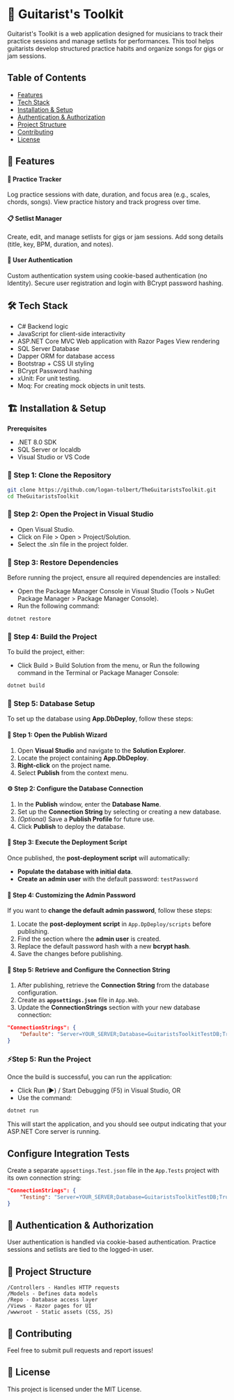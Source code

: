 # 🎸 Guitarist's Toolkit

Guitarist's Toolkit is a web application designed for musicians to track their practice sessions and manage setlists for performances. This tool helps guitarists develop structured practice habits and organize songs for gigs or jam sessions.

## Table of Contents
- [Features](#-features)
- [Tech Stack](#-tech-stack)
- [Installation & Setup](#-installation--setup)
- [Authentication & Authorization](#-authentication--authorization)
- [Project Structure](#-project-structure)
- [Contributing](#-contributing)
- [License](#-license)

## 🚀 Features

 #### 🎵 Practice Tracker

Log practice sessions with date, duration, and focus area (e.g., scales, chords, songs).
View practice history and track progress over time.

 #### 📋 Setlist Manager

Create, edit, and manage setlists for gigs or jam sessions.
Add song details (title, key, BPM, duration, and notes).

#### 🔐 User Authentication

Custom authentication system using cookie-based authentication (no Identity).
Secure user registration and login with BCrypt password hashing.

## 🛠 Tech Stack

- C# Backend logic
- JavaScript for client-side interactivity
- ASP.NET Core MVC Web application with Razor Pages View rendering 
- SQL Server Database
- Dapper ORM for database access
- Bootstrap + CSS UI styling
- BCrypt Password hashing
- xUnit: For unit testing.
- Moq: For creating mock objects in unit tests.

## 🏗 Installation & Setup

**Prerequisites**

- .NET 8.0 SDK
- SQL Server or localdb
- Visual Studio or VS Code

### 📌 Step 1: Clone the Repository

```sh
git clone https://github.com/logan-tolbert/TheGuitaristsToolkit.git
cd TheGuitaristsToolkit
```
### 📌 Step 2: Open the Project in Visual Studio
- Open Visual Studio.
- Click on File > Open > Project/Solution.
- Select the .sln file in the project folder.

### 📌 Step 3: Restore Dependencies
Before running the project, ensure all required dependencies are installed:

- Open the Package Manager Console in Visual Studio (Tools > NuGet Package Manager > Package Manager Console).
- Run the following command:
```powershell
dotnet restore
```
### 📌 Step 4: Build the Project
To build the project, either:

- Click Build > Build Solution from the menu, or
Run the following command in the Terminal or Package Manager Console:
```powershell
dotnet build
```
### 📌 Step 5: Database Setup 

To set up the database using **App.DbDeploy**, follow these steps:

#### 🚀 Step 1: Open the Publish Wizard
1. Open **Visual Studio** and navigate to the **Solution Explorer**.
2. Locate the project containing **App.DbDeploy**.
3. **Right-click** on the project name.
4. Select **Publish** from the context menu.

#### ⚙️ Step 2: Configure the Database Connection
1. In the **Publish** window, enter the **Database Name**.
2. Set up the **Connection String** by selecting or creating a new database.
3. *(Optional)* Save a **Publish Profile** for future use.
4. Click **Publish** to deploy the database.

#### 📜 Step 3: Execute the Deployment Script
Once published, the **post-deployment script** will automatically:
- **Populate the database with initial data**.
- **Create an admin user** with the default password:  `testPassword`

#### 🔑 Step 4: Customizing the Admin Password
If you want to **change the default admin password**, follow these steps:
1. Locate the **post-deployment script** in `App.DpDeploy/scripts` before publishing.
2. Find the section where the **admin user** is created.
3. Replace the default password hash with a new **bcrypt hash**.
4. Save the changes before publishing.

#### 🔗 Step 5: Retrieve and Configure the Connection String
1. After publishing, retrieve the **Connection String** from the database configuration.
2. Create as **`appsettings.json`** file in `App.Web`.
3. Update the **ConnectionStrings** section with your new database connection:
```json
"ConnectionStrings": {
	"Defaulte": "Server=YOUR_SERVER;Database=GuitaristsToolkitTestDB;Trusted_Connection=True;MultipleActiveResultSets=true"
}
```
### ⚡Step 5: Run the Project
Once the build is successful, you can run the application:

- Click Run (▶️) / Start Debugging (F5) in Visual Studio,
OR
- Use the command:
```powershell
dotnet run
```
This will start the application, and you should see output indicating that your ASP.NET Core server is running.

## Configure Integration Tests

Create a separate `appsettings.Test.json` file in the `App.Tests` project with its own connection string:
```json
"ConnectionStrings": {
	"Testing": "Server=YOUR_SERVER;Database=GuitaristsToolkitTestDB;Trusted_Connection=True;MultipleActiveResultSets=true"
}
```

## 🔑 Authentication & Authorization

User authentication is handled via cookie-based authentication.
Practice sessions and setlists are tied to the logged-in user.

## 📂 Project Structure

```plaintext
/Controllers - Handles HTTP requests
/Models - Defines data models
/Repo - Database access layer
/Views - Razor pages for UI
/wwwroot - Static assets (CSS, JS)
```

## 👥 Contributing

Feel free to submit pull requests and report issues!

## 📜 License

This project is licensed under the MIT License.
